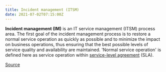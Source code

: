 ```yaml
---
title: Incident management (ITSM)
date: 2021-07-02T07:15:00Z
---
```


**Incident management (IM)** is an IT service management (ITSM) process area.
The first goal of the incident management process is to restore a normal service
operation as quickly as possible and to minimize the impact on business
operations, thus ensuring that the best possible levels of service quality and
availability are maintained. 'Normal service operation' is defined here as
service operation within 
[service-level agreement](20210702071836-service-level-agreement.md)
(SLA).

[Source](https://en.wikipedia.org/wiki/Incident_management_(ITSM))
